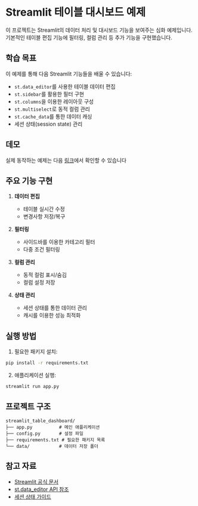 # Streamlit 테이블 대시보드 예제

이 프로젝트는 Streamlit의 데이터 처리 및 대시보드 기능을 보여주는 심화 예제입니다.
기본적인 테이블 편집 기능에 필터링, 컬럼 관리 등 추가 기능을 구현했습니다.

## 학습 목표

이 예제를 통해 다음 Streamlit 기능들을 배울 수 있습니다:
- `st.data_editor`를 사용한 테이블 데이터 편집
- `st.sidebar`를 활용한 필터 구현
- `st.columns`을 이용한 레이아웃 구성
- `st.multiselect`로 동적 컬럼 관리
- `st.cache_data`를 통한 데이터 캐싱
- 세션 상태(session state) 관리

## 데모
실제 동작하는 예제는 다음 [링크](https://pandas-edit-dashboard.streamlit.app/)에서 확인할 수 있습니다

## 주요 기능 구현

1. **데이터 편집**
   - 테이블 실시간 수정
   - 변경사항 저장/복구

2. **필터링**
   - 사이드바를 이용한 카테고리 필터
   - 다중 조건 필터링

3. **컬럼 관리**
   - 동적 컬럼 표시/숨김
   - 컬럼 설정 저장

4. **상태 관리**
   - 세션 상태를 통한 데이터 관리
   - 캐시를 이용한 성능 최적화

## 실행 방법

1. 필요한 패키지 설치:
```bash
pip install -r requirements.txt
```

2. 애플리케이션 실행:
```bash
streamlit run app.py
```

## 프로젝트 구조
```
streamlit_table_dashboard/
├── app.py          # 메인 애플리케이션
├── config.py       # 설정 파일
├── requirements.txt # 필요한 패키지 목록
└── data/           # 데이터 저장 폴더
```

## 참고 자료
- [Streamlit 공식 문서](https://docs.streamlit.io/)
- [st.data_editor API 참조](https://docs.streamlit.io/library/api-reference/data/st.data_editor)
- [세션 상태 가이드](https://docs.streamlit.io/library/api-reference/session-state)